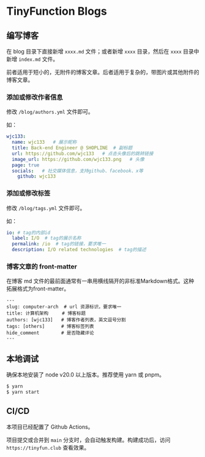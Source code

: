 # TinyFunction Blogs

## 编写博客

在 blog 目录下直接新增 `xxxx.md` 文件；或者新增 `xxxx` 目录，然后在 `xxxx` 目录中新增 `index.md` 文件。

前者适用于短小的，无附件的博客文章。后者适用于复杂的，带图片或其他附件的博客文章。

### 添加或修改作者信息

修改 `/blog/authors.yml` 文件即可。

如：

```yml
wjc133:
  name: wjc133   # 展示昵称
  title: Back-end Engineer @ SHOPLINE  # 副标题
  url: https://github.com/wjc133   # 点击头像后的跳转链接
  image_url: https://github.com/wjc133.png   # 头像
  page: true
  socials:   # 社交媒体信息，支持github、facebook、x等
    github: wjc133
```

### 添加或修改标签

修改 `/blog/tags.yml` 文件即可。

如：

```yml
io: # tag的内部id
  label: I/O  # tag的展示名称
  permalink: /io  # tag的链接，要求唯一
  description: I/O related technologies  # tag的描述
```

### 博客文章的 front-matter

在博客 md 文件的最前面通常有一串用横线隔开的非标准Markdown格式。这种拓展格式为front-matter。

```
---
slug: computer-arch  # url 资源标识，要求唯一
title: 计算机架构     # 博客标题
authors: [wjc133]   # 博客作者列表，英文逗号分割
tags: [others]      # 博客标签列表
hide_comment        # 是否隐藏评论
---
```

## 本地调试

确保本地安装了 node v20.0 以上版本。推荐使用 yarn 或 pnpm。

```bash
$ yarn
$ yarn start
```

## CI/CD

本项目已经配置了 Github Actions。

项目提交或合并到 `main` 分支时，会自动触发构建。构建成功后，访问 `https://tinyfun.club` 查看效果。



